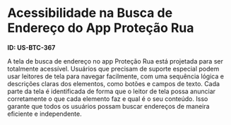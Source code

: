 # Acessibilidade na Busca de Endereço do App Proteção Rua

**ID: US-BTC-367**

A tela de busca de endereço no app Proteção Rua está projetada para ser totalmente acessível. Usuários que precisam de suporte especial podem usar leitores de tela para navegar facilmente, com uma sequência lógica e descrições claras dos elementos, como botões e campos de texto. Cada parte da tela é identificada de forma que o leitor de tela possa anunciar corretamente o que cada elemento faz e qual é o seu conteúdo. Isso garante que todos os usuários possam buscar endereços de maneira eficiente e independente.